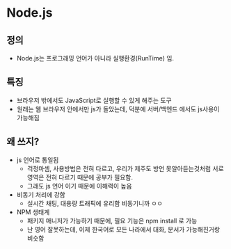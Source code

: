 # Node.js
## 정의
- Node.js는 프로그래밍 언어가 아니라 실행환경(RunTime) 임.

## 특징
- 브라우저 밖에서도 JavaScript로 실행할 수 있게 해주는 도구
- 원래는 웹 브라우저 안에서만 js가 돌았는데, 덕분에 서버/백엔드 에서도 js사용이 가능해짐

## 왜 쓰지?
- js 언어로 통일됨
    - 걱정마셈, 사용방법은 전혀 다르고, 우리가 제주도 방언 못알아듣는것처럼 서로 영역은 전혀 다르기 때문에 공부가 필요함.
    - 그래도 js 언어 이기 때문에 이해력이 높음
- 비동기 처리에 강함
    - 실시간 채팅, 대용량 트래픽에 유리함 비동기니까 ㅇㅇ
- NPM 생태계
    - 패키지 매니저가 가능하기 때문에, 필요 기능은 npm install 로 가능
    - 난 영어 잘못하는데, 이제 한국어로 모든 나라에서 대화, 문서가 가능해진거랑 비슷함